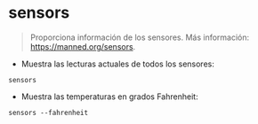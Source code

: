# sensors

> Proporciona información de los sensores.
> Más información: <https://manned.org/sensors>.

- Muestra las lecturas actuales de todos los sensores:

`sensors`

- Muestra las temperaturas en grados Fahrenheit:

`sensors --fahrenheit`
